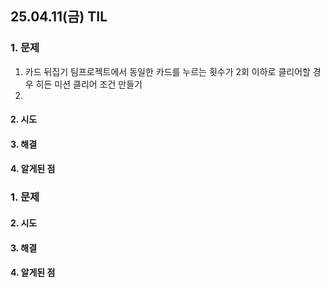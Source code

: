 ## 25.04.11(금) TIL

### 1. 문제
  1. 카드 뒤집기 팀프로젝트에서 동일한 카드를 누르는 횟수가 2회 이하로 클리어할 경우 히든 미션 클리어 조건 만들기
  2. 
#### 2. 시도

#### 3. 해결

#### 4. 알게된 점


### 1. 문제

#### 2. 시도

#### 3. 해결

#### 4. 알게된 점
